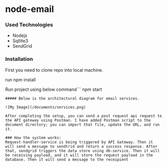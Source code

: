# node-email
### Used Technologies
- Nodejs
- Sqllite3
- SendGrid

### Installation
First you need to clone repo into local machine.

run npm install

Run project using below command```
npm start
```
##### Below is the architectural diagram for email services.

![My Image](/documents/services.png)

After completing the setup, you can send a post request api request to the API gateway using Postman. I have added Postman script to the document directory; you can import that file, update the URL, and run it.

### How the system works:
Request-handler-service is being triggered by API Gateway. Then it will send a message to sendtrid and return a success response. After that, sendgrid triggers the data store using db-service. Then it will be receiving payload, and it will store the request payload in the database. Then it will send a message to the receipient
